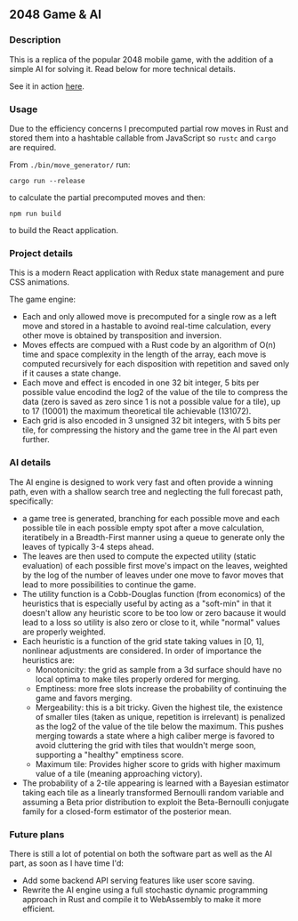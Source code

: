 ## 2048 Game & AI

### Description

This is a replica of the popular 2048 mobile game, with the addition of a simple AI for solving it. Read below for more technical details.

See it in action [here](http://DanWhite90.github.io/solver2048).

### Usage

Due to the efficiency concerns I precomputed partial row moves in Rust and stored them into a hashtable callable from JavaScript so `rustc` and `cargo` are required.

From `./bin/move_generator/` run:

`cargo run --release`

to calculate the partial precomputed moves and then:

`npm run build`

to build the React application.

### Project details

This is a modern React application with Redux state management and pure CSS animations.

The game engine:
- Each and only allowed move is precomputed for a single row as a left move and stored in a hastable to avoind real-time calculation, every other move is obtained by transposition and inversion.
- Moves effects are compued with a Rust code by an algorithm of O(n) time and space complexity in the length of the array, each move is computed recursively for each disposition with repetition and saved only if it causes a state change.
- Each move and effect is encoded in one 32 bit integer, 5 bits per possible value encodind the log2 of the value of the tile to compress the data (zero is saved as zero since 1 is not a possible value for a tile), up to 17 (10001) the maximum theoretical tile achievable (131072).
- Each grid is also encoded in 3 unsigned 32 bit integers, with 5 bits per tile, for compressing the history and the game tree in the AI part even further.

### AI details

The AI engine is designed to work very fast and often provide a winning path, even with a shallow search tree and neglecting the full forecast path, specifically:
- a game tree is generated, branching for each possible move and each possible tile in each possible empty spot after a move calculation, iteratibely in a Breadth-First manner using a queue to generate only the leaves of typically 3-4 steps ahead.
- The leaves are then used to compute the expected utility (static evaluation) of each possible first move's impact on the leaves, weighted by the log of the number of leaves under one move to favor moves that lead to more possibilities to continue the game.
- The utility function is a Cobb-Douglas function (from economics) of the heuristics that is especially useful by acting as a "soft-min" in that it doesn't allow any heuristic score to be too low or zero bacause it would lead to a loss so utility is also zero or close to it, while "normal" values are properly weighted.
- Each heuristic is a function of the grid state taking values in [0, 1], nonlinear adjustments are considered. In order of importance the heuristics are:
  - Monotonicity: the grid as sample from a 3d surface should have no local optima to make tiles properly ordered for merging.
  - Emptiness: more free slots increase the probability of continuing the game and favors merging.
  - Mergeability: this is a bit tricky. Given the highest tile, the existence of smaller tiles (taken as unique, repetition is irrelevant) is penalized as the log2 of the value of the tile below the maximum. This pushes merging towards a state where a high caliber merge is favored to avoid cluttering the grid with tiles that wouldn't merge soon, supporting a "healthy" emptiness score.
  - Maximum tile: Provides higher score to grids with higher maximum value of a tile (meaning approaching victory).
- The probability of a 2-tile appearing is learned with a Bayesian estimator taking each tile as a linearly transformed Bernoulli random variable and assuming a Beta prior distribution to exploit the Beta-Bernoulli conjugate family for a closed-form estimator of the posterior mean.

### Future plans

There is still a lot of potential on both the software part as well as the AI part, as soon as I have time I'd:
- Add some backend API serving features like user score saving.
- Rewrite the AI engine using a full stochastic dynamic programming approach in Rust and compile it to WebAssembly to make it more efficient.

